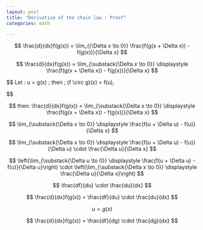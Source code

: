 ```yaml
---
layout: post
title: "Derivative of the chain law : Proof"
categories: math

---
```



$$
\frac{d}{dx}f(g(x)) = \lim_{{\Delta x \to 0}} \frac{f(g(x + \Delta x)) - f(g(x))}{\Delta x}
$$

$$
\frac{d}{dx}f(g(x)) = \lim_{\substack{\Delta x \to 0}} \displaystyle \frac{f(g(x + \Delta x)) - f(g(x))}{\Delta x}
$$


$$
Let :  u = g(x) \; then \;  (f \circ g)(x) = f(u),

$$

$$
 then:
\frac{d}{dx}f(g(x)) = \lim_{\substack{\Delta x \to 0}} \displaystyle \frac{f(g(x + \Delta x)) - f(g(x))}{\Delta x}
$$

$$
\lim_{\substack{\Delta x \to 0}} \displaystyle \frac{f(u + \Delta u) - f(u)}{\Delta x}
$$

$$
\lim_{\substack{\Delta x \to 0}} \displaystyle \frac{f(u + \Delta u) - f(u)}{\Delta u} \cdot \frac{\Delta u}{\Delta x}
$$

$$
\left(\lim_{\substack{\Delta u \to 0}} \displaystyle \frac{f(u + \Delta u) - f(u)}{\Delta u}\right) \cdot \left(\lim_{\substack{\Delta x \to 0}} \displaystyle \frac{\Delta u}{\Delta x}\right)
$$

$$
\frac{df}{du} \cdot \frac{du}{dx}
$$

$$
\frac{d}{dx}f(g(x)) = \frac{df}{du} \cdot \frac{du}{dx}
$$

$$
u = g(x) 
$$

$$
\frac{d}{dx}f(g(x)) = \frac{df}{dg} \cdot \frac{dg}{dx}
$$